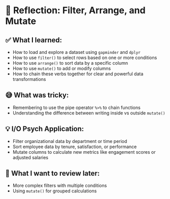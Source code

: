 # 🧹 Reflection: Filter, Arrange, and Mutate

## ✅ What I learned:
- How to load and explore a dataset using `gapminder` and `dplyr`
- How to use `filter()` to select rows based on one or more conditions
- How to use `arrange()` to sort data by a specific column
- How to use `mutate()` to add or modify columns
- How to chain these verbs together for clear and powerful data transformations

## 😅 What was tricky:
- Remembering to use the pipe operator `%>%` to chain functions
- Understanding the difference between writing inside vs outside `mutate()`

## 💡 I/O Psych Application:
- Filter organizational data by department or time period
- Sort employee data by tenure, satisfaction, or performance
- Mutate columns to calculate new metrics like engagement scores or adjusted salaries

## 🔁 What I want to review later:
- More complex filters with multiple conditions
- Using `mutate()` for grouped calculations
